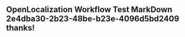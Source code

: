 <properties
ms.topic="hero-topic"
ms.test1="hero-topic"
ms.test2="test"/>

## OpenLocalization Workflow Test MarkDown 2e4dba30-2b23-48be-b23e-4096d5bd2409 thanks!
